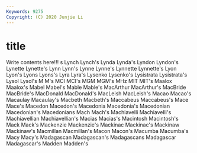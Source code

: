 ```yaml
---
Keywords: 9275
Copyright: (C) 2020 Junjie Li
---
```


# title

Write contents here!!!
s 
Lynch 
Lynch's 
Lynda 
Lynda's 
Lyndon 
Lyndon's 
Lynette 
Lynette's 
Lynn
Lynn's 
Lynne 
Lynne's 
Lynnette 
Lynnette's 
Lyon 
Lyon's 
Lyons 
Lyons's 
Lyra
Lyra's 
Lysenko 
Lysenko's 
Lysistrata 
Lysistrata's 
Lysol 
Lysol's 
M 
M's 
MCI
MCI's 
MGM 
MGM's 
MHz 
MIT 
MIT's 
Maalox 
Maalox's 
Mabel 
Mabel's
Mable 
Mable's 
MacArthur 
MacArthur's 
MacBride 
MacBride's 
MacDonald 
MacDonald's 
MacLeish 
MacLeish's
Macao 
Macao's 
Macaulay 
Macaulay's 
Macbeth 
Macbeth's 
Maccabeus 
Maccabeus's 
Mace 
Mace's
Macedon 
Macedon's 
Macedonia 
Macedonia's 
Macedonian 
Macedonian's 
Macedonians 
Mach 
Mach's 
Machiavelli
Machiavelli's 
Machiavellian 
Machiavellian's 
Macias 
Macias's 
Macintosh 
Macintosh's 
Mack 
Mack's 
Mackenzie
Mackenzie's 
Mackinac 
Mackinac's 
Mackinaw 
Mackinaw's 
Macmillan 
Macmillan's 
Macon 
Macon's 
Macumba
Macumba's 
Macy 
Macy's 
Madagascan 
Madagascan's 
Madagascans 
Madagascar 
Madagascar's 
Madden 
Madden's
